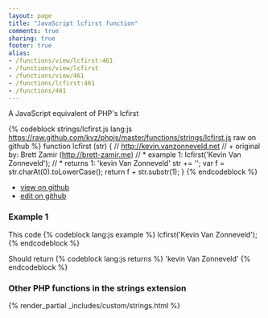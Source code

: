 ```yaml
---
layout: page
title: "JavaScript lcfirst function"
comments: true
sharing: true
footer: true
alias:
- /functions/view/lcfirst:461
- /functions/view/lcfirst
- /functions/view/461
- /functions/lcfirst:461
- /functions/461
---
```

<!-- Generated by Rakefile:build -->
A JavaScript equivalent of PHP's lcfirst

{% codeblock strings/lcfirst.js lang:js https://raw.github.com/kvz/phpjs/master/functions/strings/lcfirst.js raw on github %}
function lcfirst (str) {
  // http://kevin.vanzonneveld.net
  // +   original by: Brett Zamir (http://brett-zamir.me)
  // *     example 1: lcfirst('Kevin Van Zonneveld');
  // *     returns 1: 'kevin Van Zonneveld'
  str += '';
  var f = str.charAt(0).toLowerCase();
  return f + str.substr(1);
}
{% endcodeblock %}

 - [view on github](https://github.com/kvz/phpjs/blob/master/functions/strings/lcfirst.js)
 - [edit on github](https://github.com/kvz/phpjs/edit/master/functions/strings/lcfirst.js)

### Example 1
This code
{% codeblock lang:js example %}
lcfirst('Kevin Van Zonneveld');
{% endcodeblock %}

Should return
{% codeblock lang:js returns %}
'kevin Van Zonneveld'
{% endcodeblock %}


### Other PHP functions in the strings extension
{% render_partial _includes/custom/strings.html %}
